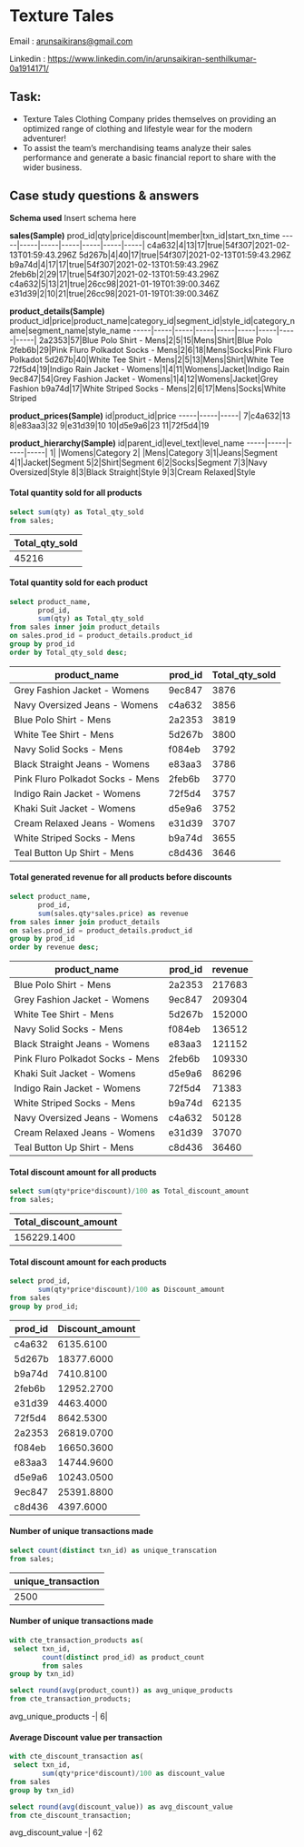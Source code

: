 # Texture Tales #
Email : arunsaikirans@gmail.com

Linkedin : https://www.linkedin.com/in/arunsaikiran-senthilkumar-0a1914171/

## Task: ##

  * Texture Tales Clothing Company prides themselves on providing an optimized range of clothing and lifestyle wear for the modern adventurer!
  * To assist the team’s merchandising teams analyze their sales performance and generate a basic financial report to share with the wider business.
  
  
## Case study questions & answers ##
**Schema used**
Insert schema here





**sales(Sample)**
prod_id|qty|price|discount|member|txn_id|start_txn_time
-----|-----|-----|-----|-----|-----|-----|
c4a632|4|13|17|true|54f307|2021-02-13T01:59:43.296Z
5d267b|4|40|17|true|54f307|2021-02-13T01:59:43.296Z
b9a74d|4|17|17|true|54f307|2021-02-13T01:59:43.296Z
2feb6b|2|29|17|true|54f307|2021-02-13T01:59:43.296Z
c4a632|5|13|21|true|26cc98|2021-01-19T01:39:00.346Z
e31d39|2|10|21|true|26cc98|2021-01-19T01:39:00.346Z

**product_details(Sample)**
product_id|price|product_name|category_id|segment_id|style_id|category_name|segment_name|style_name
-----|-----|-----|-----|-----|-----|-----|-----|-----|
2a2353|57|Blue Polo Shirt - Mens|2|5|15|Mens|Shirt|Blue Polo
2feb6b|29|Pink Fluro Polkadot Socks - Mens|2|6|18|Mens|Socks|Pink Fluro Polkadot
5d267b|40|White Tee Shirt - Mens|2|5|13|Mens|Shirt|White Tee
72f5d4|19|Indigo Rain Jacket - Womens|1|4|11|Womens|Jacket|Indigo Rain
9ec847|54|Grey Fashion Jacket - Womens|1|4|12|Womens|Jacket|Grey Fashion
b9a74d|17|White Striped Socks - Mens|2|6|17|Mens|Socks|White Striped

**product_prices(Sample)**
id|product_id|price
-----|-----|-----|
7|c4a632|13
8|e83aa3|32
9|e31d39|10
10|d5e9a6|23
11|72f5d4|19

**product_hierarchy(Sample)**
id|parent_id|level_text|level_name
-----|-----|-----|-----|
1| |Womens|Category
2| |Mens|Category
3|1|Jeans|Segment
4|1|Jacket|Segment
5|2|Shirt|Segment
6|2|Socks|Segment
7|3|Navy Oversized|Style
8|3|Black Straight|Style
9|3|Cream Relaxed|Style


#### Total quantity sold for all products
````sql
select sum(qty) as Total_qty_sold
from sales;
````
Total_qty_sold|
---|
45216|

#### Total quantity sold for each product
````sql
select product_name,
       prod_id,
       sum(qty) as Total_qty_sold
from sales inner join product_details
on sales.prod_id = product_details.product_id
group by prod_id
order by Total_qty_sold desc;
````
product_name|prod_id|Total_qty_sold
---|---|---|
Grey Fashion Jacket - Womens|9ec847|3876
Navy Oversized Jeans - Womens|c4a632|3856
Blue Polo Shirt - Mens|2a2353|3819
White Tee Shirt - Mens|5d267b|3800
Navy Solid Socks - Mens|f084eb|3792
Black Straight Jeans - Womens|e83aa3|3786
Pink Fluro Polkadot Socks - Mens|2feb6b|3770
Indigo Rain Jacket - Womens|72f5d4|3757
Khaki Suit Jacket - Womens|d5e9a6|3752
Cream Relaxed Jeans - Womens|e31d39|3707
White Striped Socks - Mens|b9a74d|3655
Teal Button Up Shirt - Mens|c8d436|3646

#### Total generated revenue for all products before discounts
````sql
select product_name,
       prod_id,
       sum(sales.qty*sales.price) as revenue
from sales inner join product_details
on sales.prod_id = product_details.product_id
group by prod_id
order by revenue desc;
````
product_name|prod_id|revenue
---|---|---|
Blue Polo Shirt - Mens|2a2353|217683
Grey Fashion Jacket - Womens|9ec847|209304
White Tee Shirt - Mens|5d267b|152000
Navy Solid Socks - Mens|f084eb|136512
Black Straight Jeans - Womens|e83aa3|121152
Pink Fluro Polkadot Socks - Mens|2feb6b|109330
Khaki Suit Jacket - Womens|d5e9a6|86296
Indigo Rain Jacket - Womens|72f5d4|71383
White Striped Socks - Mens|b9a74d|62135
Navy Oversized Jeans - Womens|c4a632|50128
Cream Relaxed Jeans - Womens|e31d39|37070
Teal Button Up Shirt - Mens|c8d436|36460

#### Total discount amount for all products
````sql
select sum(qty*price*discount)/100 as Total_discount_amount
from sales;
````
Total_discount_amount|
-|
156229.1400|

#### Total discount amount for each products
````sql
select prod_id,
       sum(qty*price*discount)/100 as Discount_amount
from sales
group by prod_id;
````
prod_id|Discount_amount
-|-
c4a632|6135.6100
5d267b|18377.6000
b9a74d|7410.8100
2feb6b|12952.2700
e31d39|4463.4000
72f5d4|8642.5300
2a2353|26819.0700
f084eb|16650.3600
e83aa3|14744.9600
d5e9a6|10243.0500
9ec847|25391.8800
c8d436|4397.6000

#### Number of unique transactions made
````sql
select count(distinct txn_id) as unique_transcation
from sales;
````
unique_transaction|
-|
2500|

#### Number of unique transactions made
````sql
with cte_transaction_products as(
 select txn_id,
        count(distinct prod_id) as product_count 
        from sales 
group by txn_id)

select round(avg(product_count)) as avg_unique_products
from cte_transaction_products;
````
avg_unique_products
-|
6|


#### Average Discount value per transaction
````sql
with cte_discount_transaction as(
 select txn_id,
        sum(qty*price*discount)/100 as discount_value 
from sales
group by txn_id)

select round(avg(discount_value)) as avg_discount_value
from cte_discount_transaction;
````
avg_discount_value
-|
62
